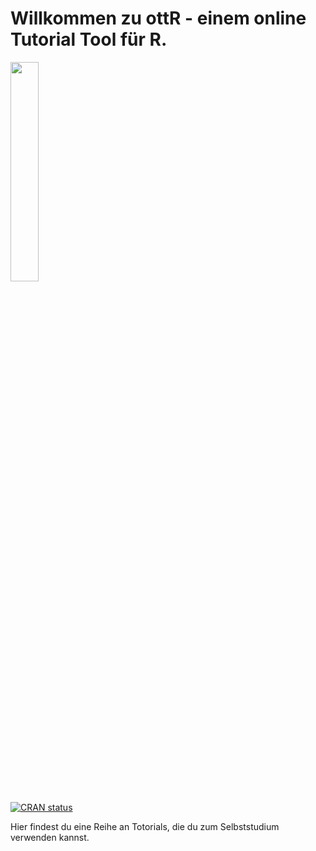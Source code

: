 
# Willkommen zu **ottR** - einem **o**nline **T**utorial **T**ool für **R**.

<img src="articles/figures/ottR_pink.png" style="width:30.0%" />

<!-- badges: start -->

[![CRAN
status](https://www.r-pkg.org/badges/version/studyr)](https://cran.r-project.org/package=studyr)

<!-- badges: end -->

Hier findest du eine Reihe an Totorials, die du zum Selbststudium
verwenden kannst.
